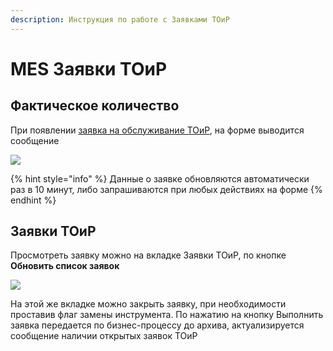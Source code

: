 ```yaml
---
description: Инструкция по работе с Заявками ТОиР
---
```


# MES Заявки ТОиР

## Фактическое количество

При появлении [заявка на обслуживание ТОиР](../../../eam/rabota-s-zayavkami-toir/zayavki-toir.md), на форме выводится сообщение

![](<../../../.gitbook/assets/image (1039).png>)

{% hint style="info" %}
Данные о заявке обновляются автоматически раз в 10 минут, либо запрашиваются при любых действиях на форме
{% endhint %}

## Заявки ТОиР

Просмотреть заявку можно на вкладке Заявки ТОиР, по кнопке **Обновить список заявок**

![](<../../../.gitbook/assets/image (1010).png>)

На этой же вкладке можно закрыть заявку, при необходимости проставив флаг замены инструмента. По нажатию на кнопку Выполнить заявка передается по бизнес-процессу до архива, актуализируется сообщение наличии открытых заявок ТОиР
